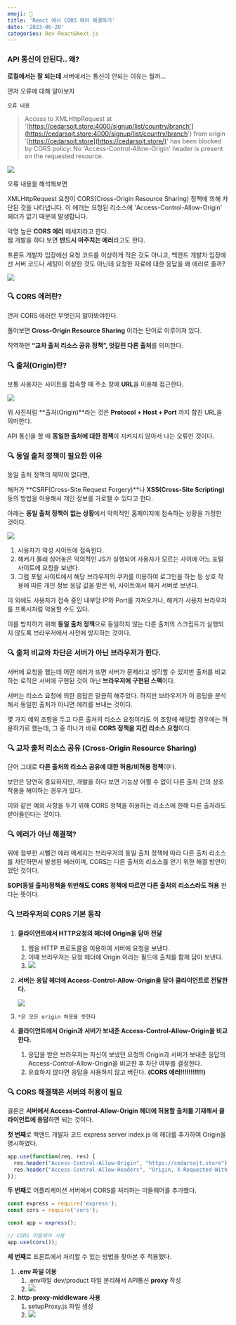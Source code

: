 ```yaml
---
emoji: 💢
title: 'React 에서 CORS 에러 해결하기'
date: '2023-06-20'
categories: Dev React&Next.js
---
```


### API 통신이 안된다.. 왜?

**로컬에서는 잘 되는데** 서버에서는 통신이 안되는 이유는 뭘까...

먼저 오류에 대해 알아보자

`오류 내용`

> Access to XMLHttpRequest at '[https://cedarsojt.store:4000/signup/list/country/branch'](https://cedarsojt.store:4000/signup/list/country/branch') from origin '[https://cedarsojt.store](https://cedarsojt.store/)' has been blocked by CORS policy: No 'Access-Control-Allow-Origin' header is present on the requested resource.

![](https://img1.daumcdn.net/thumb/R1280x0/?scode=mtistory2&fname=https%3A%2F%2Fblog.kakaocdn.net%2Fdn%2FcZkC6q%2FbtskBDx9ube%2FPAbKE5Vtkwq2jrdSyLD0I0%2Fimg.png)

오류 내용을 해석해보면

XMLHttpRequest 요청이 CORS(Cross-Origin Resource Sharing) 정책에 의해 차단된 것을 나타냅니다. 이 에러는 요청된 리소스에 'Access-Control-Allow-Origin' 헤더가 없기 때문에 발생합니다.  
  
  
악명 높은 **CORS 에러** 메세지라고 한다.  
웹 개발을 하다 보면 **반드시 마주치는 에러**라고도 한다.  
  
  
프론트 개발자 입장에선 요청 코드를 이상하게 적은 것도 아니고, 백엔드 개발자 입장에선 서버 코드나 세팅이 이상한 것도 아닌데 요청한 자료에 대한 응답을 왜 에러로 줄까?

![](https://img1.daumcdn.net/thumb/R1280x0/?scode=mtistory2&fname=https%3A%2F%2Fblog.kakaocdn.net%2Fdn%2FKFwmt%2FbtskAIUupoK%2FOPxQLehH2KKFF1dHuN2jK0%2Fimg.png)

### 🔍 CORS 에러란?

먼저 CORS 에러란 무엇인지 알아봐야한다.

풀어보면 **Cross-Origin Resource Sharing** 이라는 단어로 이루어져 있다.

직역하면 **“교차 출처 리소스 공유 정책”, 엇갈린 다른 출처**를 의미한다.

### 🔍 출처(Origin)란?

보통 사용자는 사이트를 접속할 때 주소 창에 **URL**을 이용해 접근한다.

![](https://img1.daumcdn.net/thumb/R1280x0/?scode=mtistory2&fname=https%3A%2F%2Fblog.kakaocdn.net%2Fdn%2FmCUZU%2FbtskEpTr2cr%2FCMS6ZOLC4YH2I0xBauigfk%2Fimg.png)

위 사진처럼 **출처(Origin)**라는 것은 **Protocol + Host + Port** 까지 합친 URL을 의미한다.

API 통신을 할 때 **동일한 출처에 대한 정책**이 지켜지지 않아서 나는 오류인 것이다.

### 🔍 동일 출처 정책이 필요한 이유

동일 출처 정책의 제약이 없다면,

해커가 **CSRF(Cross-Site Request Forgery)**나 **XSS(Cross-Site Scripting)** 등의 방법을 이용해서 개인 정보를 가로챌 수 있다고 한다.

아래는 **동일 출처 정책이 없는 상황**에서 악의적인 홈페이지에 접속하는 상황을 가정한 것이다.

![](https://img1.daumcdn.net/thumb/R1280x0/?scode=mtistory2&fname=https%3A%2F%2Fblog.kakaocdn.net%2Fdn%2Fw7K1b%2FbtskBKqtKaz%2FziN3bEu7ywauyi2QzKb6sK%2Fimg.png)

1.  사용자가 악성 사이트에 접속한다.
2.  해커가 몰래 심어놓은 악의적인 JS가 실행되어 사용자가 모르는 사이에 어느 포털 사이트에 요청을 보낸다.
3.  그럼 포털 사이트에서 해당 브라우저의 쿠키를 이용하여 로그인을 하는 등 상호 작용에 따른 개인 정보 응답 값을 받은 뒤, 사이트에서 해커 서버로 보낸다.

이 외에도 사용자가 접속 중인 내부망 IP와 Port를 가져오거나, 해커가 사용자 브라우저를 프록시처럼 악용할 수도 있다.

이를 방지하기 위해 **동일 출처 정책**으로 동일하지 않는 다른 출처의 스크립트가 실행되지 않도록 브라우저에서 사전에 방지하는 것이다.

### 🔍 출처 비교와 차단은 서버가 아닌 브라우저가 한다.

서버에 요청을 했는데 어떤 에러가 뜨면 서버가 문제라고 생각할 수 있지만 출처를 비교하는 로직은 서버에 구현된 것이 아닌 **브라우저에 구현된 스펙**이다.

서버는 리소스 요청에 의한 응답은 말끔히 해주었다. 하지만 브라우저가 이 응답을 분석해서 동일한 출처가 아니면 에러를 보내는 것이다.

몇 가지 예외 조항을 두고 다른 출처의 리소스 요청이라도 이 조항에 해당할 경우에는 허용하기로 했는데, 그 중 하나가 바로 **CORS 정책을 지킨 리소스 요청**이다.

### 🔍 교차 출처 리소스 공유 (Cross-Origin Resource Sharing)

단어 그대로 **다른 출처의 리소스 공유에 대한 허용/비허용 정책**이다.

보안은 당연히 중요하지만, 개발을 하다 보면 기능상 어쩔 수 없이 다른 출처 간의 상호 작용을 해야하는 경우가 있다.

이와 같은 예외 사항을 두기 위해 CORS 정책을 허용하는 리소스에 한해 다른 출처라도 받아들인다는 것이다.  
  

### 🔍 에러가 아닌 해결책?

위에 첨부한 시뻘건 에러 메세지는 브라우저의 동일 출처 정책에 따라 다른 출처 리소스를 차단하면서 발생된 에러이며, CORS는 다른 출처의 리소스를 얻기 위한 해결 방안이었던 것이다.

**SOP(동일 출처)정책을 위반해도 CORS 정책에 따르면 다른 출처의 리소스라도 허용** 한다는 뜻이다.  
  

### 🔍 브라우저의 CORS 기본 동작

1.  **클라이언트에서 HTTP요청의 헤더에 Origin을 담아 전달**
    1.  웹을 HTTP 프로토콜을 이용하여 서버에 요청을 보낸다.
    2.  이때 브라우저는 요청 헤더에 Origin 이라는 필드에 출처를 함께 담아 보낸다.
    3.  ![](https://blog.kakaocdn.net/dn/bAcYAN/btskIdSIxsq/jqTMDQf2eM3X2yQ2vh6Z9k/img.png)
        
2.  **서버는 응답 헤더에 Access-Control-Allow-Origin을 담아 클라이언트로 전달한다.**
    
    ![](https://blog.kakaocdn.net/dn/bLPHvV/btskAImEswp/LvxXEuAx4c2CSfSkJ3Nfc1/img.png)
    
3.  `*은 모든 origin 허용을 뜻한다`
4.  **클라이언트에서 Origin과 서버가 보내준 Access-Control-Allow-Origin을 비교한다.**
    1.  응답을 받은 브라우저는 자신이 보냈던 요청의 Origin과 서버가 보내준 응답의 Access-Control-Allow-Origin을 비교한 후 차단 여부를 결정한다.
    2.  유효하지 않다면 응답을 사용하지 않고 버린다. **(CORS 에러!!!!!!!!!!!)**

### 🔍 CORS 해결책은 서버의 허용이 필요

결론은 **서버에서 Access-Control-Allow-Origin 헤더에 허용할 출처를 기재해서 클라이언트에 응답**하면 되는 것이다.

**첫 번째**로 백엔드 개발자 코드 express server index.js 에 헤더를 추가하여 Origin을 명시하였다.

```js
app.use(function(req, res) {
  res.header("Access-Control-Allow-Origin", "https://cedarsojt.store");
  res.header("Access-Control-Allow-Headers", "Origin, X-Requested-With, Content-Type, Accept");
});
```

**두 번째**로 어플리케이션 서버에서 CORS를 처리하는 미들웨어를 추가했다.

```js
const express = require('express');
const cors = require('cors');

const app = express();

// CORS 미들웨어 사용
app.use(cors());
```

**세 번째**로 프론트에서 처리할 수 있는 방법을 찾아본 후 적용했다.

1.  **.env 파일 이용**
    1.  .env파일 dev/product 파일 분리해서 API통신 **proxy** 작성
    2.  ![](https://blog.kakaocdn.net/dn/oIMli/btskCrjTgJa/afYJI5VyLPXJfXCwUNJeqk/img.png)
2.  **http-proxy-middleware 사용**
    1.  setupProxy.js 파일 생성
    2.  ![](https://blog.kakaocdn.net/dn/38ICS/btskA7THAt4/CKc2QN8UO12qpUAsstJvyk/img.png)

```toc
```